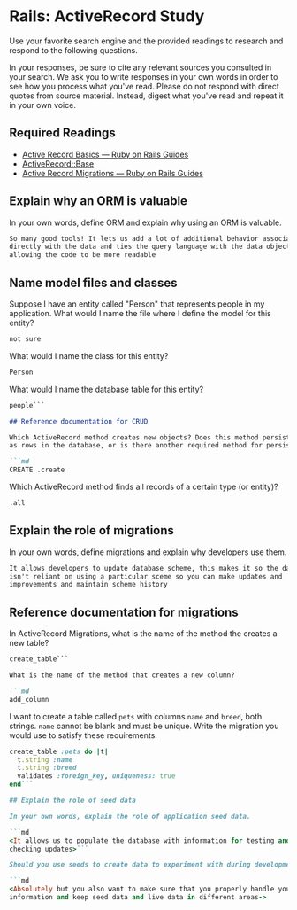 # Rails: ActiveRecord Study

Use your favorite search engine and the provided readings to research and
respond to the following questions.

In your responses, be sure to cite any relevant sources you consulted in your
search. We ask you to write responses in your own words in order to see how you
process what you've read. Please do not respond with direct quotes from source
material. Instead, digest what you've read and repeat it in your own voice.

## Required Readings

-   [Active Record Basics — Ruby on Rails Guides](http://guides.rubyonrails.org/active_record_basics.html)
-   [ActiveRecord::Base](http://api.rubyonrails.org/classes/ActiveRecord/Base.html)
-   [Active Record Migrations — Ruby on Rails Guides](http://guides.rubyonrails.org/active_record_migrations.html)

## Explain why an ORM is valuable

In your own words, define ORM and explain why using an ORM is valuable.

```md
So many good tools! It lets us add a lot of additional behavior associated
directly with the data and ties the query language with the data objects
allowing the code to be more readable
```

## Name model files and classes

Suppose I have an entity called "Person" that represents people in my
application. What would I name the file where I define the model for this
entity?

```md
not sure
```

What would I name the class for this entity?

```md
Person
```

What would I name the database table for this entity?

```md
people```

## Reference documentation for CRUD

Which ActiveRecord method creates new objects? Does this method persist objects
as rows in the database, or is there another required method for persistence?

```md
CREATE .create
```

Which ActiveRecord method finds all records of a certain type (or entity)?

```md
.all
```

## Explain the role of migrations

In your own words, define migrations and explain why developers use them.

```md
It allows developers to update database scheme, this makes it so the data
isn't reliant on using a particular sceme so you can make updates and
improvements and maintain scheme history
```

## Reference documentation for migrations

In ActiveRecord Migrations, what is the name of the method the creates a new
table?

```md
create_table```

What is the name of the method that creates a new column?

```md
add_column
```

I want to create a table called `pets` with columns `name` and `breed`, both
strings. `name` cannot be blank and must be unique. Write the migration you
would use to satisfy these requirements.

```ruby
create_table :pets do |t|
  t.string :name
  t.string :breed
  validates :foreign_key, uniqueness: true
end```

## Explain the role of seed data

In your own words, explain the role of application seed data.

```md
<It allows us to populate the database with information for testing and
checking updates>```

Should you use seeds to create data to experiment with during development?

```md
<Absolutely but you also want to make sure that you properly handle your
information and keep seed data and live data in different areas->
```
